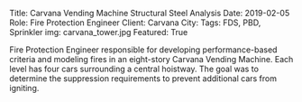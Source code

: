 Title: Carvana Vending Machine Structural Steel Analysis
Date: 2019-02-05
Role: Fire Protection Engineer
Client: Carvana
City: 
Tags: FDS, PBD, Sprinkler
img: carvana_tower.jpg
Featured: True

Fire Protection Engineer responsible for developing performance-based criteria and modeling fires in an eight-story Carvana Vending Machine. Each level has four cars surrounding a central hoistway. The goal was to determine the suppression requirements to prevent additional cars from igniting.

